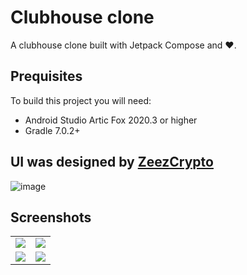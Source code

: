 # Clubhouse clone

A clubhouse clone built with Jetpack Compose and ❤️. 


## Prequisites
To build this project you will need: 
- Android Studio Artic Fox 2020.3 or higher
- Gradle 7.0.2+

## UI was designed by [ZeezCrypto](https://twitter.com/ZeezCrypto)

![image](https://user-images.githubusercontent.com/4087388/122645950-81a7c280-d10c-11eb-8217-68f04b2dfe10.png)





## Screenshots

<table>
  <tr>
    <td>
      <img src="https://user-images.githubusercontent.com/19373355/122745810-e6802b80-d278-11eb-8cd8-3b4631fc047a.png" />
    </td>
    <td>
      <img src="https://user-images.githubusercontent.com/19373355/122745841-f26bed80-d278-11eb-94d6-c3cbf268248d.png" />
    </td>
  </tr>
  <tr>
    <td>
      <img src="https://user-images.githubusercontent.com/19373355/122745746-d5371f00-d278-11eb-9d73-022992e01502.png" />
    </td>
    <td>
      <img src="https://user-images.githubusercontent.com/19373355/122745788-df591d80-d278-11eb-8686-fe517ad20a72.png" />
    </td>
  </tr>
  
</table>

 <table>
 <table>
